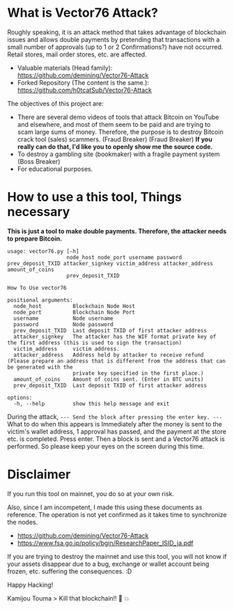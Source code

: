 # What is Vector76 Attack?

Roughly speaking, it is an attack method that takes advantage of blockchain issues and allows double payments by pretending that transactions with a small number of approvals (up to 1 or 2 Confirmations?) have not occurred.
Retail stores, mail order stores, etc. are affected.

- Valuable materials (Head family): https://github.com/demining/Vector76-Attack
- Forked Repository  (The content is the same.): https://github.com/h0tcatSub/Vector76-Attack



The objectives of this project are:

- There are several demo videos of tools that attack Bitcoin on YouTube and elsewhere, and most of them seem to be paid and are trying to scam large sums of money. Therefore, the purpose is to destroy Bitcoin crack tool (sales) scammers. (Fraud Breaker)
 (Fraud Breaker) **If you really can do that, I'd like you to openly show me the source code.**
- To destroy a gambling site (bookmaker) with a fragile payment system (Boss Breaker)
- For educational purposes.

# How to use a this tool, Things necessary

**This is just a tool to make double payments. Therefore, the attacker needs to prepare Bitcoin.**

```
usage: vector76.py [-h]
                   node_host node_port username password prev_deposit_TXID attacker_signkey victim_address attacker_address amount_of_coins
                   prev_deposit_TXID

How To Use vector76

positional arguments:
  node_host          Blockchain Node Host
  node_port          Blockchain Node Port
  username           Node username
  password           Node password
  prev_deposit_TXID  Last deposit TXID of first attacker address
  attacker_signkey   The attacker has the WIF format private key of the first address (this is used to sign the transaction)
  victim_address     victim address.
  attacker_address   Address held by attacker to receive refund (Please prepare an address that is different from the address that can be generated with the
                     private key specified in the first place.)
  amount_of_coins    Amount of coins sent. (Enter in BTC units)
  prev_deposit_TXID  Last deposit TXID of first attacker address

options:
  -h, --help         show this help message and exit
```

During the attack,
```--- Send the block after pressing the enter key. ---```
What to do when this appears is
Immediately after the money is sent to the victim's wallet address, 1 approval has passed, and the payment at the store etc. is completed.
Press enter. Then a block is sent and a Vector76 attack is performed. So please keep your eyes on the screen during this time.

# Disclaimer

If you run this tool on mainnet, you do so at your own risk.

Also, since I am incompetent, I made this using these documents as reference. The operation is not yet confirmed as it takes time to synchronize the nodes.

- https://github.com/demining/Vector76-Attack
- https://www.fsa.go.jp/policy/bgin/ResearchPaper_ISID_ja.pdf

If you are trying to destroy the mainnet and use this tool, you will not know if your assets disappear due to a bug, exchange or wallet account being frozen, etc.
suffering the consequences. :D

Happy Hacking!


Kamijou Touma > Kill that blockchain!!  👊  💥 